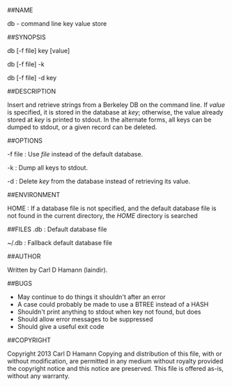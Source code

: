 ##NAME

db - command line key value store

##SYNOPSIS

db [-f file] key [value]

db [-f file] -k

db [-f file] -d key

##DESCRIPTION

Insert and retrieve strings from a Berkeley DB on the command line.
If *value* is specified, it is stored in the database at *key*;
otherwise, the value already stored at *key* is printed to stdout.
In the alternate forms, all keys can be dumped to stdout, or a given
record can be deleted.

##OPTIONS

-f file
:	Use *file* instead of the default database.

-k
:	Dump all keys to stdout.

-d
:	Delete *key* from the database instead of retrieving its value.

##ENVIRONMENT

HOME
:	If a database file is not specified, and the default database
file is not found in the current directory, the *HOME* directory
is searched

##FILES
.db
:	Default database file

~/.db
:	Fallback default database file

##AUTHOR

Written by Carl D Hamann (laindir).

##BUGS

* May continue to do things it shouldn't after an error
* A case could probably be made to use a BTREE instead of a HASH
* Shouldn't print anything to stdout when key not found, but does
* Should allow error messages to be suppressed
* Should give a useful exit code

##COPYRIGHT

Copyright 2013 Carl D Hamann
Copying and distribution of this file, with or without modification,
are permitted in any medium without royalty provided the copyright
notice and this notice are preserved.  This file is offered as-is,
without any warranty.
